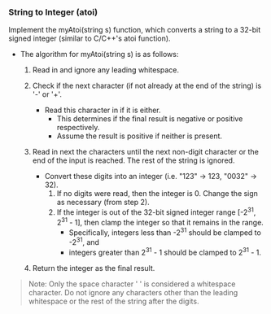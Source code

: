 ### String to Integer (atoi)

Implement the myAtoi(string s) function, which converts a string to a 32-bit signed integer (similar to C/C++'s atoi function).



* The algorithm for myAtoi(string s) is as follows:
	1. Read in and ignore any leading whitespace.

	2. Check if the next character (if not already at the end of the string) is '-' or '+'.  
		* Read this character in if it is either.  
			*  This determines if the final result is negative or positive respectively. 
			*  Assume the result is positive if neither is present.  
		
	3. Read in next the characters until the next non-digit character or the end of the input is reached. The rest of the string is ignored.

		* Convert these digits into an integer (i.e. "123" -> 123, "0032" -> 32).
			1. If no digits were read, then the integer is 0. Change the sign as necessary (from step 2).
			2. If the integer is out of the 32-bit signed integer range [-2<sup>31</sup>, 2<sup>31</sup> - 1], then clamp the integer so that it remains in the range.
				* Specifically, integers less than -2<sup>31</sup> should be clamped to -2<sup>31</sup>, and 
				* integers greater than 2<sup>31</sup> - 1 should be clamped to 2<sup>31</sup> - 1.
	4. Return the integer as the final result.


> Note:
> Only the space character ' ' is considered a whitespace character.
> Do not ignore any characters other than the leading whitespace or the rest of the string after the digits.
